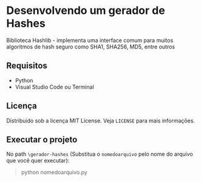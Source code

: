 # Desenvolvendo um gerador de Hashes
Biblioteca Hashlib - implementa uma interface comum para muitos algoritmos de hash seguro como SHA1, SHA256, MD5, entre outros

## Requisitos
- Python
- Visual Studio Code ou Terminal

## Licença
Distribuido sob a licença MIT License. Veja `LICENSE` para mais informações.

## Executar o projeto
No path `\gerador-hashes` (Substitua o `nomedoarquivo` pelo nome do arquivo que você quer executar):
>python nomedoarquivo.py
